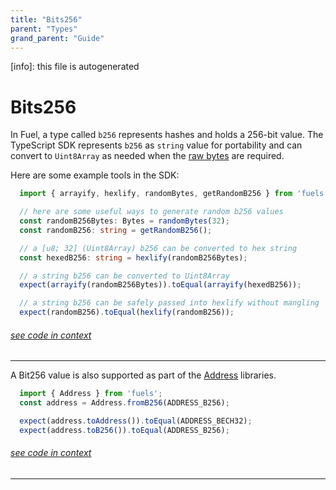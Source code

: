 ```yaml
---
title: "Bits256"
parent: "Types"
grand_parent: "Guide"
---
```


[info]: this file is autogenerated
# Bits256

In Fuel, a type called `b256` represents hashes and holds a 256-bit value. The TypeScript SDK represents `b256` as `string` value for portability and can convert to `Uint8Array` as needed when the [raw bytes](./bytes32.md) are required.

Here are some example tools in the SDK:


```typescript
  import { arrayify, hexlify, randomBytes, getRandomB256 } from 'fuels';

  // here are some useful ways to generate random b256 values
  const randomB256Bytes: Bytes = randomBytes(32);
  const randomB256: string = getRandomB256();

  // a [u8; 32] (Uint8Array) b256 can be converted to hex string
  const hexedB256: string = hexlify(randomB256Bytes);

  // a string b256 can be converted to Uint8Array
  expect(arrayify(randomB256Bytes)).toEqual(arrayify(hexedB256));

  // a string b256 can be safely passed into hexlify without mangling
  expect(randomB256).toEqual(hexlify(randomB256));
```
###### [see code in context](https://github.com/FuelLabs/fuels-ts/blob/master/packages/fuel-gauge/src/doc-examples.test.ts#L107-L122)

---


A Bit256 value is also supported as part of the [Address](./address.md) libraries.


```typescript
  import { Address } from 'fuels';
  const address = Address.fromB256(ADDRESS_B256);

  expect(address.toAddress()).toEqual(ADDRESS_BECH32);
  expect(address.toB256()).toEqual(ADDRESS_B256);
```
###### [see code in context](https://github.com/FuelLabs/fuels-ts/blob/master/packages/fuel-gauge/src/doc-examples.test.ts#L59-L65)

---


